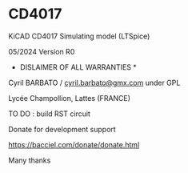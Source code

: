 # CD4017

KiCAD CD4017 Simulating model (LTSpice)

05/2024 Version R0

* DISLAIMER OF ALL WARRANTIES *

Cyril BARBATO / cyril.barbato@gmx.com under GPL

Lycée Champollion, Lattes (FRANCE)

TO DO : build RST circuit

Donate for development support

https://bacciel.com/donate/donate.html

Many thanks

